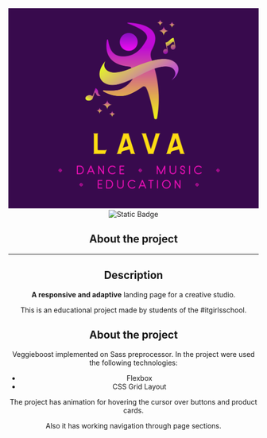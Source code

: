 <div align="center">
<img src="./readme-assets/fulllogo-readme.png">
</div>

<div align="center">
<img alt="Static Badge" src="https://img.shields.io/badge/made%20by-%23itgirlsschool-violet">

## About the project

---

## Description

**A responsive and adaptive** landing page for a creative studio.

This is an educational project made by students of the #itgirlsschool.

## About the project

Veggieboost implemented on Sass preprocessor. In the project were used the following technologies:

- Flexbox
- CSS Grid Layout

The project has animation for hovering the cursor over buttons and product cards.

Also it has working navigation through page sections.
